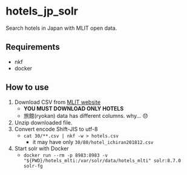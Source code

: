 # hotels_jp_solr

Search hotels in Japan with MLIT open data.

## Requirements

- nkf
- docker

## How to use

1. Download CSV from [MLIT website](https://www.hokoukukan.go.jp/metadata/detail/30)
    - **YOU MUST DOWNLOAD ONLY HOTELS**
    - 旅館(ryokan) data has different columns. why... 😞
2. Unzip downloaded file.
3. Convert encode Shift-JIS to utf-8
    - `cat 30/**.csv | nkf -w > hotels.csv`
        - it may have only `30/80/hotel_ichiran201812.csv`
4. Start solr with Docker
    - `docker run --rm -p 8983:8983 -v "${PWD}/hotels_mlti:/var/solr/data/hotels_mlti" solr:8.7.0 solr-fg`